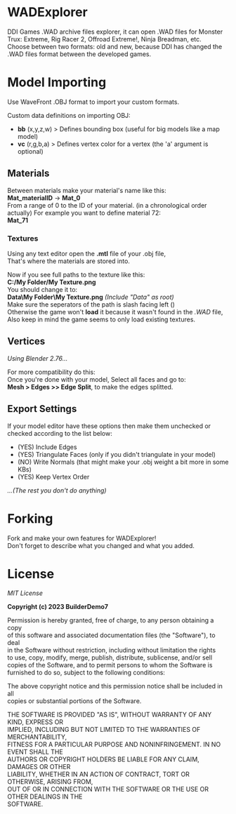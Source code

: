 # WADExplorer
DDI Games .WAD archive files explorer, it can open .WAD files for Monster Trux: Extreme, Rig Racer 2, Offroad Extreme!, Ninja Breadman, etc.                        
Choose between two formats: old and new, because DDI has changed the .WAD files format between the developed games.
# Model Importing                 
Use WaveFront .OBJ format to import your custom formats.

Custom data definitions on importing OBJ:
- **bb** (x,y,z,w) > Defines bounding box (useful for big models like a map model)
- **vc** (r,g,b,a) > Defines vertex color for a vertex (the 'a' argument is optional)

## Materials         
Between materials make your material's name like this:                            
**Mat_materialID** -> **Mat_0**     
From a range of 0 to the ID of your material. (in a chronological order actually)
For example you want to define material 72:                     
**Mat_71**
### Textures
Using any text editor open the **.mtl** file of your .obj file,                
That's where the materials are stored into.                     

Now if you see full paths to the texture like this:                                        
**C:/My Folder/My Texture.png**                                        
You should change it to:                              
**Data\My Folder\My Texture.png** *(Include "Data" as root)*                   
Make sure the seperators of the path is slash facing left (\)                                                                             
Otherwise the game won't **load** it because it wasn't found in the *.WAD* file,                       
Also keep in mind the game seems to only load existing textures.               
## Vertices
*Using Blender 2.76...*                                                        

For more compatibility do this:                               
Once you're done with your model, Select all faces and go to:               
**Mesh > Edges >> Edge Split**, 
to make the edges splitted. 

## Export Settings
If your model editor have these options then make them unchecked or checked according to the list below:                                  

- (YES) Include Edges                                   
- (YES) Triangulate Faces (only if you didn't triangulate in your model)                                 
- (NO) Write Normals (that might make your .obj weight a bit more in some KBs)                           
- (YES) Keep Vertex Order                                     

*...(The rest you don't do anything)* 
 
# Forking
Fork and make your own features for WADExplorer!                             
Don't forget to describe what you changed and what you added.               
 
# License
*MIT License*                            

**Copyright (c) 2023 BuilderDemo7**                                                           

Permission is hereby granted, free of charge, to any person obtaining a copy                     
of this software and associated documentation files (the "Software"), to deal                         
in the Software without restriction, including without limitation the rights                        
to use, copy, modify, merge, publish, distribute, sublicense, and/or sell                             
copies of the Software, and to permit persons to whom the Software is                                 
furnished to do so, subject to the following conditions:                                      

The above copyright notice and this permission notice shall be included in all                      
copies or substantial portions of the Software.                                       

THE SOFTWARE IS PROVIDED "AS IS", WITHOUT WARRANTY OF ANY KIND, EXPRESS OR                                   
IMPLIED, INCLUDING BUT NOT LIMITED TO THE WARRANTIES OF MERCHANTABILITY,                              
FITNESS FOR A PARTICULAR PURPOSE AND NONINFRINGEMENT. IN NO EVENT SHALL THE                                  
AUTHORS OR COPYRIGHT HOLDERS BE LIABLE FOR ANY CLAIM, DAMAGES OR OTHER                               
LIABILITY, WHETHER IN AN ACTION OF CONTRACT, TORT OR OTHERWISE, ARISING FROM,                          
OUT OF OR IN CONNECTION WITH THE SOFTWARE OR THE USE OR OTHER DEALINGS IN THE                                 
SOFTWARE.                                      
